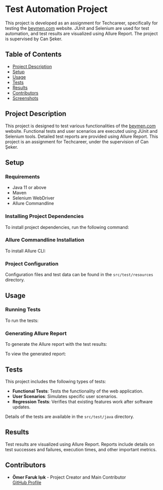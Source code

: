 # Test Automation Project

This project is developed as an assignment for Techcareer, specifically for testing the [beymen.com](https://beymen.com) website. JUnit and Selenium are used for test automation, and test results are visualized using Allure Report. The project is supervised by Can Şeker.

## Table of Contents

- [Project Description](#project-description)
- [Setup](#setup)
- [Usage](#usage)
- [Tests](#tests)
- [Results](#results)
- [Contributors](#contributors)
- [Screenshots](#screenshots)

## Project Description

This project is designed to test various functionalities of the [beymen.com](https://beymen.com) website. Functional tests and user scenarios are executed using JUnit and Selenium tools. Detailed test reports are provided using Allure Report. This project is an assignment for Techcareer, under the supervision of Can Şeker.

## Setup

### Requirements

- Java 11 or above
- Maven
- Selenium WebDriver
- Allure Commandline

### Installing Project Dependencies

To install project dependencies, run the following command:


### Allure Commandline Installation

To install Allure CLI:


### Project Configuration

Configuration files and test data can be found in the `src/test/resources` directory.

## Usage

### Running Tests

To run the tests:


### Generating Allure Report

To generate the Allure report with the test results:


To view the generated report:


## Tests

This project includes the following types of tests:

- **Functional Tests**: Tests the functionality of the web application.
- **User Scenarios**: Simulates specific user scenarios.
- **Regression Tests**: Verifies that existing features work after software updates.

Details of the tests are available in the `src/test/java` directory.

## Results

Test results are visualized using Allure Report. Reports include details on test successes and failures, execution times, and other important metrics.

## Contributors

- **Ömer Faruk Işık** - Project Creator and Main Contributor  
  [GitHub Profile](https://github.com/OmersGitHub)
